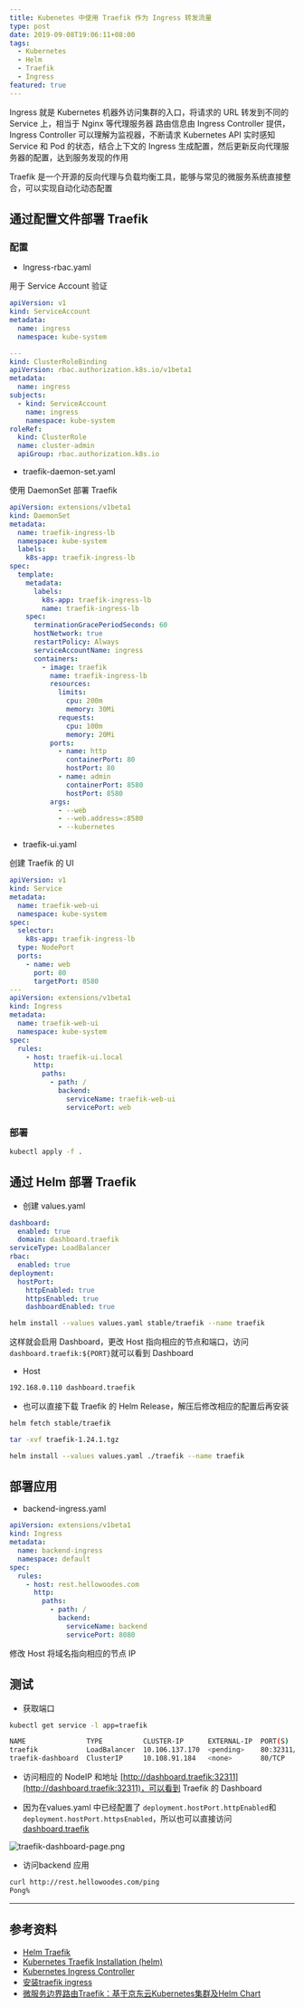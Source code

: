 ```yaml
---
title: Kubenetes 中使用 Traefik 作为 Ingress 转发流量
type: post
date: 2019-09-08T19:06:11+08:00
tags:
  - Kubernetes
  - Helm
  - Traefik
  - Ingress
featured: true
---
```


Ingress 就是 Kubernetes 机器外访问集群的入口，将请求的 URL 转发到不同的 Service 上，相当于 Nginx 等代理服务器
路由信息由 Ingress Controller 提供，Ingress Controller 可以理解为监视器，不断请求 Kubernetes API 实时感知 Service 和 Pod 的状态，结合上下文的 Ingress 生成配置，然后更新反向代理服务器的配置，达到服务发现的作用

Traefik 是一个开源的反向代理与负载均衡工具，能够与常见的微服务系统直接整合，可以实现自动化动态配置

## 通过配置文件部署 Traefik

### 配置

- Ingress-rbac.yaml

用于 Service Account 验证

```yaml
apiVersion: v1
kind: ServiceAccount
metadata:
  name: ingress
  namespace: kube-system

---
kind: ClusterRoleBinding
apiVersion: rbac.authorization.k8s.io/v1beta1
metadata:
  name: ingress
subjects:
  - kind: ServiceAccount
    name: ingress
    namespace: kube-system
roleRef:
  kind: ClusterRole
  name: cluster-admin
  apiGroup: rbac.authorization.k8s.io
```

- traefik-daemon-set.yaml

使用 DaemonSet 部署 Traefik

```yaml
apiVersion: extensions/v1beta1
kind: DaemonSet
metadata:
  name: traefik-ingress-lb
  namespace: kube-system
  labels:
    k8s-app: traefik-ingress-lb
spec:
  template:
    metadata:
      labels:
        k8s-app: traefik-ingress-lb
        name: traefik-ingress-lb
    spec:
      terminationGracePeriodSeconds: 60
      hostNetwork: true
      restartPolicy: Always
      serviceAccountName: ingress
      containers:
        - image: traefik
          name: traefik-ingress-lb
          resources:
            limits:
              cpu: 200m
              memory: 30Mi
            requests:
              cpu: 100m
              memory: 20Mi
          ports:
            - name: http
              containerPort: 80
              hostPort: 80
            - name: admin
              containerPort: 8580
              hostPort: 8580
          args:
            - --web
            - --web.address=:8580
            - --kubernetes
```

- traefik-ui.yaml

创建 Traefik 的 UI

```yaml
apiVersion: v1
kind: Service
metadata:
  name: traefik-web-ui
  namespace: kube-system
spec:
  selector:
    k8s-app: traefik-ingress-lb
  type: NodePort
  ports:
    - name: web
      port: 80
      targetPort: 8580
---
apiVersion: extensions/v1beta1
kind: Ingress
metadata:
  name: traefik-web-ui
  namespace: kube-system
spec:
  rules:
    - host: traefik-ui.local
      http:
        paths:
          - path: /
            backend:
              serviceName: traefik-web-ui
              servicePort: web
```

### 部署

```bash
kubectl apply -f .
```

## 通过 Helm 部署 Traefik

- 创建 values.yaml

```yaml
dashboard:
  enabled: true
  domain: dashboard.traefik
serviceType: LoadBalancer
rbac:
  enabled: true
deployment:
  hostPort:
    httpEnabled: true
    httpsEnabled: true
    dashboardEnabled: true
```

```bash
helm install --values values.yaml stable/traefik --name traefik
```

这样就会启用 Dashboard，更改 Host 指向相应的节点和端口，访问`dashboard.traefik:${PORT}`就可以看到 Dashboard

- Host

```bash
192.168.0.110 dashboard.traefik
```

- 也可以直接下载 Traefik 的 Helm Release，解压后修改相应的配置后再安装

```bash
helm fetch stable/traefik

tar -xvf traefik-1.24.1.tgz

helm install --values values.yaml ./traefik --name traefik
```

## 部署应用

- backend-ingress.yaml

```yaml
apiVersion: extensions/v1beta1
kind: Ingress
metadata:
  name: backend-ingress
  namespace: default
spec:
  rules:
    - host: rest.hellowoodes.com
      http:
        paths:
          - path: /
            backend:
              serviceName: backend
              servicePort: 8080
```

修改 Host 将域名指向相应的节点 IP

## 测试

- 获取端口

```bash
kubectl get service -l app=traefik
```

```bash
NAME               TYPE          CLUSTER-IP      EXTERNAL-IP  PORT(S)                     AGE
traefik            LoadBalancer  10.106.137.170  <pending>    80:32311/TCP,443:30677/TCP  1s
traefik-dashboard  ClusterIP     10.108.91.184   <none>       80/TCP                      1s
```

- 访问相应的 NodeIP 和地址 [http://dashboard.traefik:32311](http://dashboard.traefik:32311)，可以看到 Traefik 的 Dashboard

- 因为在values.yaml 中已经配置了 `deployment.hostPort.httpEnabled`和`deployment.hostPort.httpsEnabled`，所以也可以直接访问 [dashboard.traefik](http://dashboard.traefik)

![traefik-dashboard-page.png](https://img.hellowood.dev/picture/traefik-dashboard-page.png)

- 访问backend 应用

```bash
curl http://rest.hellowoodes.com/ping
Pong%
```

---

## 参考资料

- [Helm Traefik](https://github.com/helm/charts/tree/master/stable/traefik)
- [Kubernetes Traefik Installation (helm)](https://8gwifi.org/docs/kube-traefik.jsp)
- [Kubernetes Ingress Controller](https://docs.traefik.io/user-guide/kubernetes/#deploy-traefik-using-helm-chart)
- [安装traefik ingress](https://jimmysong.io/kubernetes-handbook/practice/traefik-ingress-installation.html)
- [微服务边界路由Traefik：基于京东云Kubernetes集群及Helm Chart](https://blog.csdn.net/deepbluesolo/article/details/84901427)
